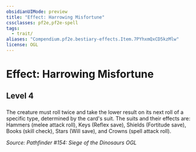 ```yaml
---
obsidianUIMode: preview
title: "Effect: Harrowing Misfortune"
cssclasses: pf2e,pf2e-spell
tags:
  - trait/
aliases: "Compendium.pf2e.bestiary-effects.Item.7PYhxmQxCD5kzMlw"
license: OGL
---
```

# Effect: Harrowing Misfortune
## Level 4
### 






The creature must roll twice and take the lower result on its next roll of a specific type, determined by the card's suit. The suits and their effects are: Hammers (melee attack roll), Keys (Reflex save), Shields (Fortitude save), Books (skill check), Stars (Will save), and Crowns (spell attack roll).

*Source: Pathfinder #154: Siege of the Dinosaurs*
*OGL*